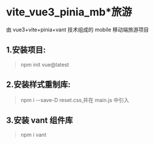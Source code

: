 # vite_vue3_pinia_mb\*旅游

由 vue3+vite+pinia+vant 技术组成的 mobile 移动端旅游项目

## 1.安装项目:

> npm init vue@latest

## 2.安装样式重制库:

> npm i --save-D reset.css,并在 main.js 中引入

## 3.安装 vant 组件库

> npm i vant
